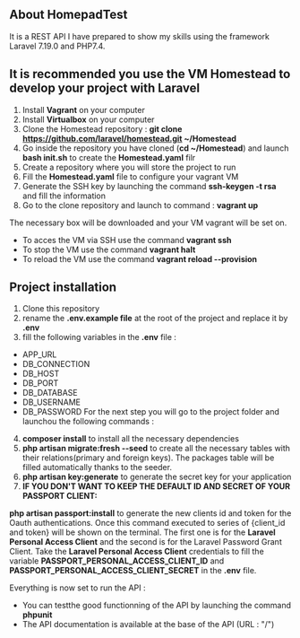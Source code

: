 ## About HomepadTest
It is a REST API I have prepared to show my skills using the framework Laravel 7.19.0 and PHP7.4.

## It is recommended you use the VM Homestead to develop your project with Laravel
1. Install **Vagrant** on your computer
2. Install **Virtualbox** on your computer
3. Clone the Homestead repository : **git clone https://github.com/laravel/homestead.git ~/Homestead**
4. Go inside the repository you have cloned (**cd ~/Homestead**) and launch **bash init.sh** to create the **Homestead.yaml** filr
5. Create a repository where you will store the project to run
6. Fill the **Homestead.yaml** file to configure your vagrant VM
7. Generate the SSH key by launching the command **ssh-keygen -t rsa** and fill the information
8. Go to the clone repository and launch to command : **vagrant up**

The necessary box will be downloaded and your VM vagrant will be set on.

* To acces the VM via SSH use the command **vagrant ssh**
* To stop the VM use the command **vagrant halt**
* To reload the VM use the command **vagrant reload --provision**

## Project installation
1. Clone this repository
2. rename the **.env.example file** at the root of the project and replace it by **.env**
3. fill the following variables in the **.env** file :
* APP_URL
* DB_CONNECTION
* DB_HOST
* DB_PORT
* DB_DATABASE
* DB_USERNAME
* DB_PASSWORD
For the next step you will go to the project folder and launchou the following commands :
4. **composer install** to install all the necessary dependencies
5. **php artisan migrate:fresh --seed** to create all the necessary tables with their relations(primary and foreign keys). The packages table will be filled automatically thanks to the seeder.
6. **php artisan key:generate** to generate the secret key for your application
7. **IF YOU DON'T WANT TO KEEP THE DEFAULT ID AND SECRET OF YOUR PASSPORT CLIENT:** 

**php artisan passport:install** to generate the new clients id and token for the Oauth authentications. Once this command executed to series of {client_id and token} will be shown on the terminal. The first one is for the **Laravel Personal Access Client** and the second is for the Laravel Password Grant Client. Take the **Laravel Personal Access Client** credentials to fill the variable **PASSPORT_PERSONAL_ACCESS_CLIENT_ID** and **PASSPORT_PERSONAL_ACCESS_CLIENT_SECRET** in the **.env** file.

Everything is now set to run the API :
* You can testthe good functionning of the API by launching the command **phpunit**
* The API documentation is available at the base of the API (URL : "/")
